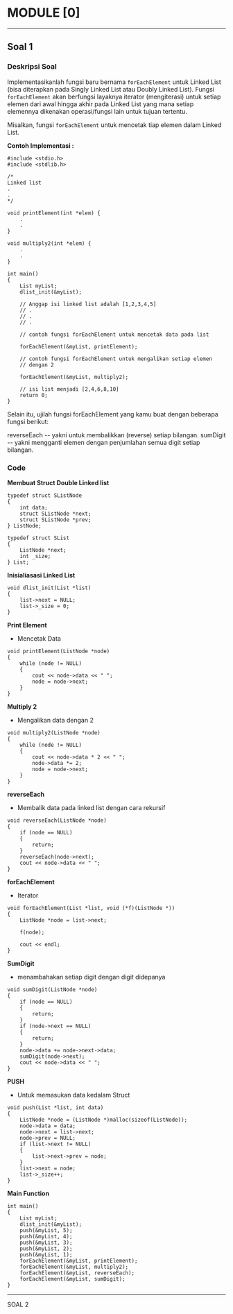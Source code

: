 # MODULE [0]
---
## Soal 1

### Deskripsi Soal 
Implementasikanlah fungsi baru bernama `forEachElement` untuk Linked List (bisa diterapkan pada Singly Linked List atau Doubly Linked List). Fungsi `forEachElement` akan berfungsi layaknya iterator (mengiterasi) untuk setiap elemen dari awal hingga akhir pada Linked List yang mana setiap elemennya dikenakan operasi/fungsi lain untuk tujuan tertentu.

Misalkan, fungsi `forEachElement` untuk mencetak tiap elemen dalam Linked List.

**Contoh Implementasi :**
```
#include <stdio.h>
#include <stdlib.h>

/*
Linked list
.
.
*/

void printElement(int *elem) {
    .
    .
}

void multiply2(int *elem) {
    .
    .
}

int main()
{
    List myList;
    dlist_init(&myList);

    // Anggap isi linked list adalah [1,2,3,4,5]
    // .
    // .
    // .

    // contoh fungsi forEachElement untuk mencetak data pada list

    forEachElement(&myList, printElement);

    // contoh fungsi forEachElement untuk mengalikan setiap elemen
    // dengan 2

    forEachElement(&myList, multiply2);

    // isi list menjadi [2,4,6,8,10]
    return 0;
}
```
Selain itu, ujilah fungsi forEachElement yang kamu buat dengan beberapa fungsi berikut:

reverseEach -- yakni untuk membalikkan (reverse) setiap bilangan.
sumDigit -- yakni mengganti elemen dengan penjumlahan semua digit setiap bilangan.

### Code 

**Membuat Struct Double Linked list**
```
typedef struct SListNode
{
    int data;
    struct SListNode *next;
    struct SListNode *prev;
} ListNode;

typedef struct SList
{
    ListNode *next;
    int _size;
} List;
```
**Inisialiasasi Linked List**
```
void dlist_init(List *list)
{
    list->next = NULL;
    list->_size = 0;
}
```
**Print Element**
- Mencetak Data
```
void printElement(ListNode *node)
{
    while (node != NULL)
    {
        cout << node->data << " ";
        node = node->next;
    }
}
```
**Multiply 2**
- Mengalikan data dengan 2
```
void multiply2(ListNode *node)
{
    while (node != NULL)
    {
        cout << node->data * 2 << " ";
        node->data *= 2;
        node = node->next;
    }
}
```

**reverseEach**
- Membalik data pada linked list dengan cara rekursif
```
void reverseEach(ListNode *node)
{
    if (node == NULL)
    {
        return;
    }
    reverseEach(node->next);
    cout << node->data << " ";
}
```

**forEachElement**
- Iterator
```
void forEachElement(List *list, void (*f)(ListNode *))
{
    ListNode *node = list->next;

    f(node);

    cout << endl;
}
```

**SumDigit**
- menambahakan setiap digit dengan digit didepanya
```
void sumDigit(ListNode *node)
{
    if (node == NULL)
    {
        return;
    }
    if (node->next == NULL)
    {
        return;
    }
    node->data += node->next->data;
    sumDigit(node->next);
    cout << node->data << " ";
}
```
**PUSH**
- Untuk memasukan data kedalam Struct
```
void push(List *list, int data)
{
    ListNode *node = (ListNode *)malloc(sizeof(ListNode));
    node->data = data;
    node->next = list->next;
    node->prev = NULL;
    if (list->next != NULL)
    {
        list->next->prev = node;
    }
    list->next = node;
    list->_size++;
}
```

**Main Function**
```
int main()
{
    List myList;
    dlist_init(&myList);
    push(&myList, 5);
    push(&myList, 4);
    push(&myList, 3);
    push(&myList, 2);
    push(&myList, 1);
    forEachElement(&myList, printElement);
    forEachElement(&myList, multiply2);
    forEachElement(&myList, reverseEach);
    forEachElement(&myList, sumDigit);
}
```

---
SOAL 2